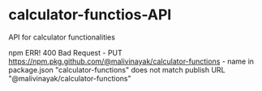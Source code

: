 # calculator-functios-API
API for calculator functionalities

npm ERR! 400 Bad Request - PUT https://npm.pkg.github.com/@malivinayak/calculator-functions - name in package.json "calculator-functions" does not match publish URL "@malivinayak/calculator-functions"